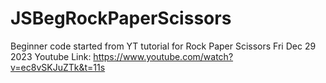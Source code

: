 # JSBegRockPaperScissors
Beginner code started from YT tutorial for Rock Paper Scissors Fri Dec 29 2023
Youtube Link: https://www.youtube.com/watch?v=ec8vSKJuZTk&t=11s
